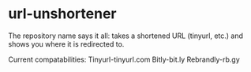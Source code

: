 # url-unshortener
The repository name says it all: takes a shortened URL (tinyurl, etc.) and shows you where it is redirected to.

Current compatabilities:
Tinyurl-tinyurl.com
Bitly-bit.ly
Rebrandly-rb.gy
